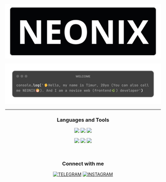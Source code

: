 <p align="center">
  <img src="https://raw.githubusercontent.com/N-E-O-N-I-X/N-E-O-N-I-X/main/assets/neonix.png" alt="Header">
</p>

![About me](https://github.com/N-E-O-N-I-X/N-E-O-N-I-X/blob/main/assets/welcome.png)

___

<h3 align="center"> Languages and Tools</h3>
<p align="center">
  <img src="https://img.shields.io/badge/HTML-191919?style=for-the-badge&logo=html5">
<img src="https://img.shields.io/badge/CSS-191919?style=for-the-badge&logo=css&logoColor=1572B6">
  <img src="https://img.shields.io/badge/JAVASCRIPT-191919?style=for-the-badge&logo=javascript">
</p>
<p align="center">
  <img src="https://img.shields.io/badge/GIT-191919?style=for-the-badge&logo=git">
  <img src="https://img.shields.io/badge/NODE.JS-191919?style=for-the-badge&logo=node.js">
  <img src="https://img.shields.io/badge/VITE-191919?style=for-the-badge&logo=vite">
</p>
<br>

<h3 align="center"> Connect with me</h3>
<div align="center">

[![TELEGRAM](https://img.shields.io/badge/-TELEGRAM-191919?style=for-the-badge&logo=telegram)](https://t.me/N_E_O_N_I_X)
[![INSTAGRAM](https://img.shields.io/badge/-INSTAGRAM-191919?style=for-the-badge&logo=instagram)](https://www.instagram.com/timuraridi)

</div>
